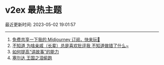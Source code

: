 # v2ex 最热主题

最近更新时间: 2023-05-02 19:01:57

--- 
1. [免费共享一下我的 Midjourney 订阅，快来玩🤣](https://www.v2ex.com/t/936818) 
2. [不知道 为啥亲戚（长辈）总是喜欢批评我 不知道做错了什么~](https://www.v2ex.com/t/936843) 
3. [如何提高“讲故事”的能力](https://www.v2ex.com/t/936810) 
4. [塞尔达 王国之泪偷跑](https://www.v2ex.com/t/936821) 

